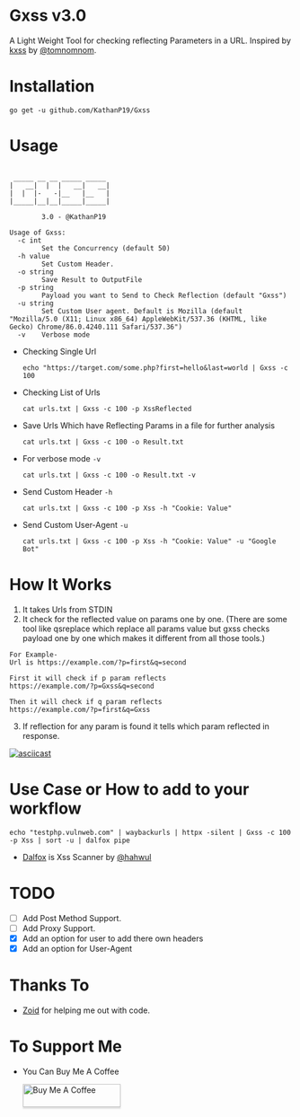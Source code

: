 # Gxss v3.0

A Light Weight Tool for checking reflecting Parameters in a URL. Inspired by [kxss](https://github.com/tomnomnom/hacks/tree/master/kxss) by [@tomnomnom](https://twitter.com/TomNomNom).

# Installation

`go get -u github.com/KathanP19/Gxss`

# Usage

```
                  
 _____ __ __ _____ _____ 
|   __|  |  |   __|   __|
|  |  |-   -|__   |__   |
|_____|__|__|_____|_____|
                         
        3.0 - @KathanP19

Usage of Gxss:
  -c int
        Set the Concurrency (default 50)
  -h value
        Set Custom Header.
  -o string
        Save Result to OutputFile
  -p string
        Payload you want to Send to Check Reflection (default "Gxss")
  -u string
        Set Custom User agent. Default is Mozilla (default "Mozilla/5.0 (X11; Linux x86_64) AppleWebKit/537.36 (KHTML, like Gecko) Chrome/86.0.4240.111 Safari/537.36")
  -v    Verbose mode

```

* Checking Single Url

    `echo "https://target.com/some.php?first=hello&last=world | Gxss -c 100 `
    
* Checking List of Urls

    `cat urls.txt | Gxss -c 100 -p XssReflected`

* Save Urls Which have Reflecting Params in a file for further analysis

    `cat urls.txt | Gxss -c 100 -o Result.txt`

* For verbose mode `-v`

    `cat urls.txt | Gxss -c 100 -o Result.txt -v `
    
* Send Custom Header `-h`
    
    `cat urls.txt | Gxss -c 100 -p Xss -h "Cookie: Value"`
    
* Send Custom User-Agent `-u`
    
    `cat urls.txt | Gxss -c 100 -p Xss -h "Cookie: Value" -u "Google Bot"`


# How It Works
1. It takes Urls from STDIN
2. It check for the reflected value on params one by one. (There are some tool like qsreplace which replace all params value but gxss checks payload one by one which makes it different from all those tools.)
```
For Example- 
Url is https://example.com/?p=first&q=second

First it will check if p param reflects
https://example.com/?p=Gxss&q=second

Then it will check if q param reflects
https://example.com/?p=first&q=Gxss
```
3. If reflection for any param is found it tells which param reflected in response.

[![asciicast](https://asciinema.org/a/84mXOOcDrxzZ3eyW16Ap3eHwX.svg)](https://asciinema.org/a/84mXOOcDrxzZ3eyW16Ap3eHwX)

# Use Case or How to add to your workflow

`echo "testphp.vulnweb.com" | waybackurls | httpx -silent | Gxss -c 100 -p Xss | sort -u | dalfox pipe` 

* [Dalfox](https://github.com/hahwul/dalfox) is Xss Scanner by [@hahwul](https://twitter.com/hahwul)

# TODO

- [ ] Add Post Method Support.
- [ ] Add Proxy Support.
- [x] Add an option for user to add there own headers
- [x] Add an option for User-Agent

# Thanks To

* [Zoid](https://twitter.com/z0idsec) for helping me out with code.

# To Support Me 

* You Can Buy Me A Coffee

    <a href="https://www.buymeacoffee.com/kathanp19" target="_blank"><img src="https://www.buymeacoffee.com/assets/img/custom_images/orange_img.png" alt="Buy Me A Coffee" style="height: 41px !important;width: 174px !important;box-shadow: 0px 3px 2px 0px rgba(190, 190, 190, 0.5) !important;-webkit-box-shadow: 0px 3px 2px 0px rgba(190, 190, 190, 0.5) !important;" ></a>
